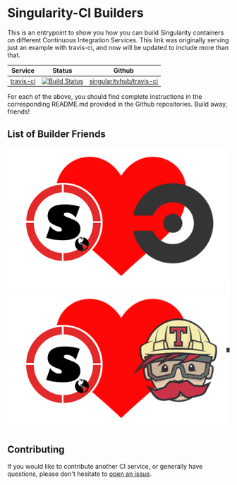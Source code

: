 # Singularity-CI Builders

This is an entrypoint to show you how you can build Singularity containers 
on different Continuous Integration Services. This link was originally serving just
an example with travis-ci, and now will be updated to include more than that.


| Service | Status | Github |
|---------|--------|--------|
|[travis-ci](https://travis-ci.org) | [![Build Status](https://travis-ci.org/singularityhub/travis-ci.svg?branch=master)](https://travis-ci.org/singularityhub/travis-ci) | [singularityhub/travis-ci](https://www.github.com/singularityhub/travis-ci) |


For each of the above, you should find complete instructions in the corresponding README.md
provided in the Github repositories. Build away, friends!

## List of Builder Friends

![img/sregistry-circle.png](img/sregistry-circle.png)
![img/sregistry-travis.png](img/sregistry-travis.png)


## Contributing

If you would like to contribute another CI service, or generally have questions,
please don't hesitate to [open an issue](https://www.github.com/singularityhub/singularity-ci/).
